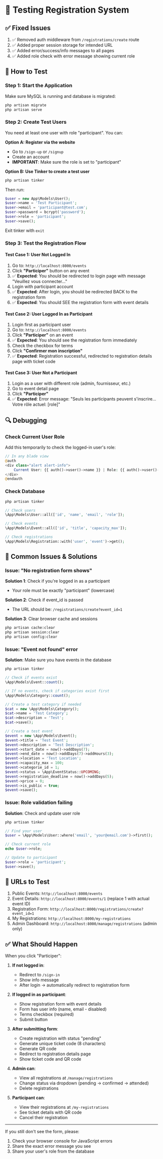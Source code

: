 # 🧪 Testing Registration System

## ✅ Fixed Issues

1. ✅ Removed auth middleware from `/registrations/create` route
2. ✅ Added proper session storage for intended URL
3. ✅ Added error/success/info messages to all pages
4. ✅ Added role check with error message showing current role

## 🧪 How to Test

### Step 1: Start the Application

Make sure MySQL is running and database is migrated:

```bash
php artisan migrate
php artisan serve
```

### Step 2: Create Test Users

You need at least one user with role "participant". You can:

**Option A: Register via the website**

-   Go to `/sign-up` or `/signup`
-   Create an account
-   **IMPORTANT**: Make sure the role is set to "participant"

**Option B: Use Tinker to create a test user**

```bash
php artisan tinker
```

Then run:

```php
$user = new App\Models\User();
$user->name = 'Test Participant';
$user->email = 'participant@test.com';
$user->password = bcrypt('password');
$user->role = 'participant';
$user->save();
```

Exit tinker with `exit`

### Step 3: Test the Registration Flow

#### Test Case 1: User Not Logged In

1. Go to: `http://localhost:8000/events`
2. Click **"Participer"** button on any event
3. ✅ **Expected**: You should be redirected to login page with message "Veuillez vous connecter..."
4. Login with participant account
5. ✅ **Expected**: After login, you should be redirected BACK to the registration form
6. ✅ **Expected**: You should SEE the registration form with event details

#### Test Case 2: User Logged In as Participant

1. Login first as participant user
2. Go to: `http://localhost:8000/events`
3. Click **"Participer"** on an event
4. ✅ **Expected**: You should see the registration form immediately
5. Check the checkbox for terms
6. Click **"Confirmer mon inscription"**
7. ✅ **Expected**: Registration successful, redirected to registration details page with ticket code

#### Test Case 3: User Not a Participant

1. Login as a user with different role (admin, fournisseur, etc.)
2. Go to event detail page
3. Click **"Participer"**
4. ✅ **Expected**: Error message: "Seuls les participants peuvent s'inscrire... Votre rôle actuel: [role]"

## 🔍 Debugging

### Check Current User Role

Add this temporarily to check the logged-in user's role:

```php
// In any blade view
@auth
<div class="alert alert-info">
    Current User: {{ auth()->user()->name }} | Role: {{ auth()->user()->role }}
</div>
@endauth
```

### Check Database

```bash
php artisan tinker
```

```php
// Check users
\App\Models\User::all(['id', 'name', 'email', 'role']);

// Check events
\App\Models\Event::all(['id', 'title', 'capacity_max']);

// Check registrations
\App\Models\Registration::with('user', 'event')->get();
```

## 🐛 Common Issues & Solutions

### Issue: "No registration form shows"

**Solution 1**: Check if you're logged in as a participant

-   Your role must be exactly "participant" (lowercase)

**Solution 2**: Check if event_id is passed

-   The URL should be: `/registrations/create?event_id=1`

**Solution 3**: Clear browser cache and sessions

```bash
php artisan cache:clear
php artisan session:clear
php artisan config:clear
```

### Issue: "Event not found" error

**Solution**: Make sure you have events in the database

```bash
php artisan tinker
```

```php
// Check if events exist
\App\Models\Event::count();

// If no events, check if categories exist first
\App\Models\Category::count();

// Create a test category if needed
$cat = new \App\Models\Category();
$cat->name = 'Test Category';
$cat->description = 'Test';
$cat->save();

// Create a test event
$event = new \App\Models\Event();
$event->title = 'Test Event';
$event->description = 'Test Description';
$event->start_date = now()->addDays(7);
$event->end_date = now()->addDays(7)->addHours(3);
$event->location = 'Test Location';
$event->capacity_max = 100;
$event->categorie_id = 1;
$event->status = \App\EventStatus::UPCOMING;
$event->registration_deadline = now()->addDays(5);
$event->price = 0;
$event->is_public = true;
$event->save();
```

### Issue: Role validation failing

**Solution**: Check and update user role

```bash
php artisan tinker
```

```php
// Find your user
$user = \App\Models\User::where('email', 'your@email.com')->first();

// Check current role
echo $user->role;

// Update to participant
$user->role = 'participant';
$user->save();
```

## 📝 URLs to Test

1. Public Events: `http://localhost:8000/events`
2. Event Details: `http://localhost:8000/events/1` (replace 1 with actual event ID)
3. Registration Form: `http://localhost:8000/registrations/create?event_id=1`
4. My Registrations: `http://localhost:8000/my-registrations`
5. Admin Dashboard: `http://localhost:8000/manage/registrations` (admin only)

## ✅ What Should Happen

When you click "Participer":

1. **If not logged in**:

    - Redirect to `/sign-in`
    - Show info message
    - After login → automatically redirect to registration form

2. **If logged in as participant**:

    - Show registration form with event details
    - Form has user info (name, email - disabled)
    - Terms checkbox (required)
    - Submit button

3. **After submitting form**:

    - Create registration with status "pending"
    - Generate unique ticket code (8 characters)
    - Generate QR code
    - Redirect to registration details page
    - Show ticket code and QR code

4. **Admin can**:

    - View all registrations at `/manage/registrations`
    - Change status via dropdown (pending → confirmed → attended)
    - Delete registrations

5. **Participant can**:
    - View their registrations at `/my-registrations`
    - See ticket details with QR code
    - Cancel their registration

---

If you still don't see the form, please:

1. Check your browser console for JavaScript errors
2. Share the exact error message you see
3. Share your user's role from the database

